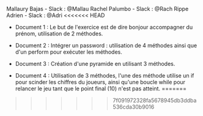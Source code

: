 Mallaury Bajas - Slack : @Mallau
Rachel Palumbo - Slack : @Rach
Rippe Adrien - Slack : @Adri
<<<<<<< HEAD

* Document 1 : Le but de l'exercice est de dire bonjour accompagner du prénom, utilisation de 2 méthodes.

* Document 2 : Intégrer un password : utilisation de 4 méthodes ainsi que d'un perform pour exécuter les méthodes.

* Document 3 : Création d'une pyramide en utilisant 3 méthodes.

* Document 4 : Utilisation de 3 méthodes, l'une des méthode utilise un if pour scinder les chiffres du joueurs, ainsi qu'une boucle while pour relancer le jeu tant que le point final (10) n'est pas atteint.
=======
>>>>>>> 7f091972328fa5678945db3ddba536cda30b9016
